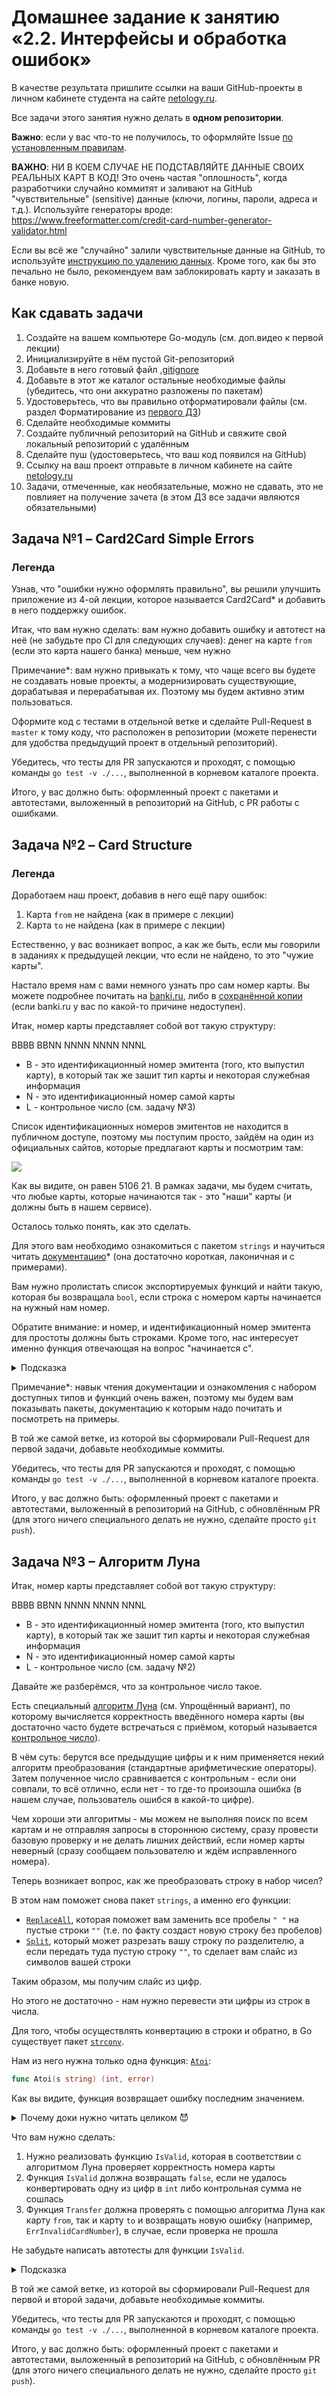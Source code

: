 # Домашнее задание к занятию «2.2. Интерфейсы и обработка ошибок»

В качестве результата пришлите ссылки на ваши GitHub-проекты в личном кабинете студента на сайте [netology.ru](https://netology.ru).

Все задачи этого занятия нужно делать в **одном репозитории**.

**Важно**: если у вас что-то не получилось, то оформляйте Issue [по установленным правилам](../report-requirements.md).

**ВАЖНО**: НИ В КОЕМ СЛУЧАЕ НЕ ПОДСТАВЛЯЙТЕ ДАННЫЕ СВОИХ РЕАЛЬНЫХ КАРТ В КОД! Это очень частая "оплошность", когда разработчики случайно коммитят и заливают на GitHub "чувствительные" (sensitive) данные (ключи, логины, пароли, адреса и т.д.). Используйте генераторы вроде: https://www.freeformatter.com/credit-card-number-generator-validator.html

Если вы всё же "случайно" залили чувствительные данные на GitHub, то используйте [инструкцию по удалению данных](https://help.github.com/en/github/authenticating-to-github/removing-sensitive-data-from-a-repository). Кроме того, как бы это печально не было, рекомендуем вам заблокировать карту и заказать в банке новую.

## Как сдавать задачи

1. Создайте на вашем компьютере Go-модуль (см. доп.видео к первой лекции)
1. Инициализируйте в нём пустой Git-репозиторий
1. Добавьте в него готовый файл [.gitignore](../.gitignore)
1. Добавьте в этот же каталог остальные необходимые файлы (убедитесь, что они аккуратно разложены по пакетам)
1. Удостоверьтесь, что вы правильно отформатировали файлы (см. раздел Форматирование из [первого ДЗ](../01_std))
1. Сделайте необходимые коммиты
1. Создайте публичный репозиторий на GitHub и свяжите свой локальный репозиторий с удалённым
1. Сделайте пуш (удостоверьтесь, что ваш код появился на GitHub)
1. Ссылку на ваш проект отправьте в личном кабинете на сайте [netology.ru](https://netology.ru)
1. Задачи, отмеченные, как необязательные, можно не сдавать, это не повлияет на получение зачета (в этом ДЗ все задачи являются обязательными)

## Задача №1 – Card2Card Simple Errors

### Легенда

Узнав, что "ошибки нужно оформлять правильно", вы решили улучшить приложение из 4-ой лекции, которое называется Card2Card* и добавить в него поддержку ошибок.

Итак, что вам нужно сделать: вам нужно добавить ошибку и автотест на неё (не забудьте про CI для следующих случаев): денег на карте `from` (если это карта нашего банка) меньше, чем нужно

Примечание*: вам нужно привыкать к тому, что чаще всего вы будете не создавать новые проекты, а модернизировать существующие, дорабатывая и перерабатывая их. Поэтому мы будем активно этим пользоваться.

Оформите код с тестами в отдельной ветке и сделайте Pull-Request в `master` к тому коду, что расположен в репозитории (можете перенести для удобства предыдущий проект в отдельный репозиторий).

Убедитесь, что тесты для PR запускаются и проходят, с помощью команды `go test -v ./...`, выполненной в корневом каталоге проекта.

Итого, у вас должно быть: оформленный проект с пакетами и автотестами, выложенный в репозиторий на GitHub, с PR работы с ошибками.

## Задача №2 – Card Structure

### Легенда

Доработаем наш проект, добавив в него ещё пару ошибок:
1. Карта `from` не найдена (как в примере с лекции)
1. Карта `to` не найдена (как в примере с лекции)

Естественно, у вас возникает вопрос, а как же быть, если мы говорили в заданиях к предыдущей лекции, что если не найдено, то это "чужие карты".

Настало время нам с вами немного узнать про сам номер карты. Вы можете подробнее почитать на [banki.ru](https://www.banki.ru/wikibank/nomer_bankovskoy_kartyi), либо в [сохранённой копии](assets/PAN.pdf) (если banki.ru у вас по какой-то причине недоступен).

Итак, номер карты представляет собой вот такую структуру:

BBBB BBNN NNNN NNNN NNNL

* B - это идентификационный номер эмитента (того, кто выпустил карту), в который так же зашит тип карты и некоторая служебная информация
* N - это идентификационный номер самой карты
* L - контрольное число (см. задачу №3)

Список идентификационных номеров эмитентов не находится в публичном доступе, поэтому мы поступим просто, зайдём на один из официальных сайтов, которые предлагают карты и посмотрим там:

![](pic/yandex-money.png)

Как вы видите, он равен 5106 21. В рамках задачи, мы будем считать, что любые карты, которые начинаются так - это "наши" карты (и должны быть в нашем сервисе).

Осталось только понять, как это сделать.

Для этого вам необходимо ознакомиться с пакетом `strings` и научиться читать [документацию](https://golang.org/pkg/strings/)* (она достаточно короткая, лаконичная и с примерами). 

Вам нужно пролистать список экспортируемых функций и найти такую, которая бы возвращала `bool`, если строка с номером карты начинается на нужный нам номер.

Обратите внимание: и номер, и идентификационный номер эмитента для простоты должны быть строками. Кроме того, нас интересует именно функция отвечающая на вопрос "начинается с".

<details>
  <summary>Подсказка</summary>
  
  Если вдруг вы не нашли, то функция называется [`HasPrefix`](https://golang.org/pkg/strings/#HasPrefix)
</details>

Примечание*: навык чтения документации и ознакомления с набором доступных типов и функций очень важен, поэтому мы будем вам показывать пакеты, документацию к которым надо почитать и посмотреть на примеры.

В той же самой ветке, из которой вы сформировали Pull-Request для первой задачи, добавьте необходимые коммиты.

Убедитесь, что тесты для PR запускаются и проходят, с помощью команды `go test -v ./...`, выполненной в корневом каталоге проекта.

Итого, у вас должно быть: оформленный проект с пакетами и автотестами, выложенный в репозиторий на GitHub, с обновлённым PR (для этого ничего специального делать не нужно, сделайте просто `git push`).

## Задача №3 – Алгоритм Луна

Итак, номер карты представляет собой вот такую структуру:

BBBB BBNN NNNN NNNN NNNL

* B - это идентификационный номер эмитента (того, кто выпустил карту), в который так же зашит тип карты и некоторая служебная информация
* N - это идентификационный номер самой карты
* L - контрольное число (см. задачу №2)

Давайте же разберёмся, что за контрольное число такое.

Есть специальный [алгоритм Луна](https://ru.wikipedia.org/wiki/%D0%90%D0%BB%D0%B3%D0%BE%D1%80%D0%B8%D1%82%D0%BC_%D0%9B%D1%83%D0%BD%D0%B0) (см. Упрощённый вариант), по которому вычисляется корректность введённого номера карты (вы достаточно часто будете встречаться с приёмом, который называется [контрольное число](https://ru.wikipedia.org/wiki/Контрольное_число)).

В чём суть: берутся все предыдущие цифры и к ним применяется некий алгоритм преобразования (стандартные арифметические операторы). Затем полученное число сравнивается с контрольным - если они совпали, то всё отлично, если нет - то где-то произошла ошибка (в нашем случае, пользователь ошибся в какой-то цифре).

Чем хороши эти алгоритмы - мы можем не выполняя поиск по всем картам и не отправляя запросы в стороннюю систему, сразу провести базовую проверку и не делать лишних действий, если номер карты неверный (сразу сообщаем пользователю и ждём исправленного номера).

Теперь возникает вопрос, как же преобразовать строку в набор чисел?

В этом нам поможет снова пакет `strings`, а именно его функции:
* [`ReplaceAll`](https://golang.org/pkg/strings/#ReplaceAll), которая поможет вам заменить все пробелы `" "` на пустые строки `""` (т.е. по факту создаст новую строку без пробелов)
* [`Split`](https://golang.org/pkg/strings/#Split), который может разрезать вашу строку по разделителю, а если передать туда пустую строку `""`, то сделает вам слайс из символов вашей строки

Таким образом, мы получим слайс из цифр.

Но этого не достаточно - нам нужно перевести эти цифры из строк в числа.

Для того, чтобы осуществлять конвертацию в строки и обратно, в Go существует пакет [`strconv`](https://golang.org/pkg/strconv).

Нам из него нужна только одна функция: [`Atoi`](https://golang.org/pkg/strconv/#Atoi):

```go
func Atoi(s string) (int, error)
```

Как вы видите, функция возвращает ошибку последним значением.

<details>
  <summary>Почему доки нужно читать целиком 😈</summary>
  
  Как вы видите, `Atoi` возвращает `int`, а если бы строили систему SMS-банкинга, где вы отправляете текстом сумму перевода?
  
  `strconv` очень мощный пакет и там есть функция [`ParseInt`](https://golang.org/pkg/strconv/#ParseInt), которая позволяет точно указать, в какое представление нужно "попытаться" уместить полученное число. 
</details>

Что вам нужно сделать:
1. Нужно реализовать функцию `IsValid`, которая в соответствии с алгоритмом Луна проверяет корректность номера карты
1. Функция `IsValid` должна возвращать `false`, если не удалось конвертировать одну из цифр в `int` либо контрольная сумма не сошлась
1. Функция `Transfer` должна проверять с помощью алгоритма Луна как карту `from`, так и карту `to` и возвращать новую ошибку (например, `ErrInvalidCardNumber`), в случае, если проверка не прошла

Не забудьте написать автотесты для функции `IsValid`.

<details>
  <summary>Подсказка</summary>
  
  После того, как вы получите слайс из строк, просто создайте новый слайс такого же размера, но из чисел.
  
  А дальше с помощью обычного цикла для каждого элемента из первого слайса создайте элемент во втором с помощью `strconv.Atoi`.
</details>

В той же самой ветке, из которой вы сформировали Pull-Request для первой и второй задачи, добавьте необходимые коммиты.

Убедитесь, что тесты для PR запускаются и проходят, с помощью команды `go test -v ./...`, выполненной в корневом каталоге проекта.

Итого, у вас должно быть: оформленный проект с пакетами и автотестами, выложенный в репозиторий на GitHub, с обновлённым PR (для этого ничего специального делать не нужно, сделайте просто `git push`).
